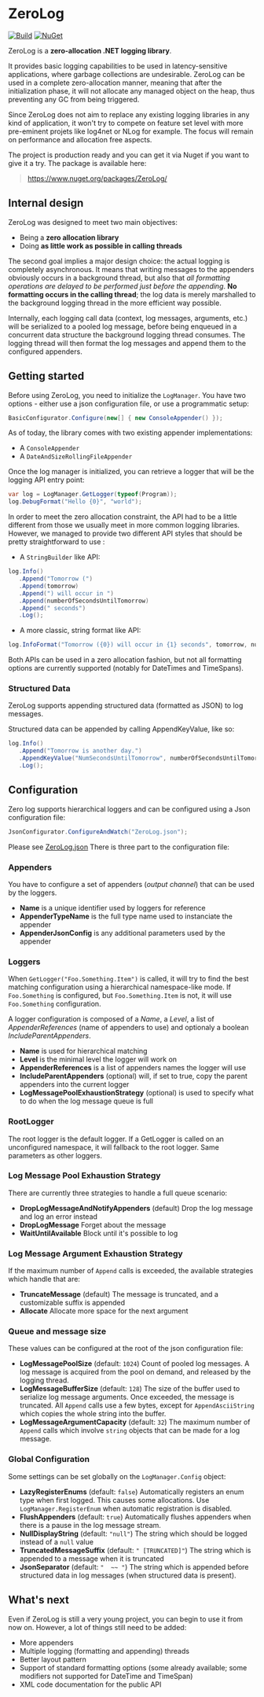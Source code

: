 # ZeroLog

[![Build](https://github.com/Abc-Arbitrage/ZeroLog/workflows/Build/badge.svg)](https://github.com/Abc-Arbitrage/ZeroLog/actions?query=workflow%3ABuild)
[![NuGet](https://img.shields.io/nuget/v/ZeroLog.svg?label=NuGet&logo=NuGet)](http://www.nuget.org/packages/ZeroLog/)

ZeroLog is a **zero-allocation .NET logging library**.

  It provides basic logging capabilities to be used in latency-sensitive applications, where garbage collections are undesirable. ZeroLog can be used in a complete zero-allocation manner, meaning that after the initialization phase, it will not allocate any managed object on the heap, thus preventing any GC from being triggered.
  
  Since ZeroLog does not aim to replace any existing logging libraries in any kind of application, it won't try to compete on feature set level with more pre-eminent projets like log4net or NLog for example. The focus will remain on performance and allocation free aspects.
  
   The project is production ready and you can get it via Nuget if you want to give it a try. The package is available here:

>https://www.nuget.org/packages/ZeroLog/

## Internal design
 
 ZeroLog was designed to meet two main objectives:

  - Being a **zero allocation library**
  - Doing **as little work as possible in calling threads**

The second goal implies a major design choice: the actual logging is completely asynchronous. It means that writing messages to the appenders obviously occurs in a background thread, but also that *all formatting operations are delayed to be performed just before the appending*. **No formatting occurs in the calling thread**; the log data is merely marshalled to the background logging thread in the more efficient way possible.

Internally, each logging call data (context, log messages, arguments, etc.) will be serialized to a pooled log message, before being enqueued in a concurrent data structure the background logging thread consumes. The logging thread will then format the log messages and append them to the configured appenders.

## Getting started

Before using ZeroLog, you need to initialize the `LogManager`. 
You have two options - either use a json configuration file, or use a programmatic setup:

```csharp
BasicConfigurator.Configure(new[] { new ConsoleAppender() });
```
As of today, the library comes with two existing appender implementations:

- A `ConsoleAppender`
- A `DateAndSizeRollingFileAppender`

Once the log manager is initialized, you can retrieve a logger that will be the logging API entry point:

```csharp
var log = LogManager.GetLogger(typeof(Program));
log.DebugFormat("Hello {0}", "world");
```

In order to meet the zero allocation constraint, the API had to be a little different from those we usually meet in more common logging libraries. However, we managed to provide two different API styles that should be pretty straightforward to use :

- A `StringBuilder` like API:

```csharp
log.Info()
   .Append("Tomorrow (")
   .Append(tomorrow)
   .Append(") will occur in ")
   .Append(numberOfSecondsUntilTomorrow)
   .Append(" seconds")
   .Log();
```

- A more classic, string format like API:

```csharp
log.InfoFormat("Tomorrow ({0}) will occur in {1} seconds", tomorrow, numberOfSecondsUntilTomorrow);
```

Both APIs can be used in a zero allocation fashion, but not all formatting options are currently supported (notably for DateTimes and TimeSpans).

### Structured Data
ZeroLog supports appending structured data (formatted as JSON) to log messages.

Structured data can be appended by calling AppendKeyValue, like so:

```csharp
log.Info()
   .Append("Tomorrow is another day.")
   .AppendKeyValue("NumSecondsUntilTomorrow", numberOfSecondsUntilTomorrow)
   .Log();
```


## Configuration

Zero log supports hierarchical loggers and can be configured using a Json configuration file: 

```csharp
JsonConfigurator.ConfigureAndWatch("ZeroLog.json");
```

Please see [ZeroLog.json](ZeroLog.json)
There is three part to the configuration file:

### Appenders

You have to configure a set of appenders (*output channel*) that can be used by the loggers.

 - **Name** is a unique identifier used by loggers for reference
 - **AppenderTypeName** is the full type name used to instanciate the appender
 - **AppenderJsonConfig** is any additional parameters used by the appender

### Loggers

When ``GetLogger("Foo.Something.Item")`` is called, it will try to find the best matching configuration using a hierarchical namespace-like mode.
If ``Foo.Something`` is configured, but ``Foo.Something.Item`` is not, it will use ``Foo.Something`` configuration.

A logger configuration is composed of a *Name*, a *Level*, a list of *AppenderReferences* (name of appenders to use) and optionaly a boolean *IncludeParentAppenders*.  

 - **Name** is used for hierarchical matching
 - **Level** is the minimal level the logger will work on
 - **AppenderReferences** is a list of appenders names the logger will use
 - **IncludeParentAppenders** (optional) will, if set to true, copy the parent appenders into the current logger
 - **LogMessagePoolExhaustionStrategy** (optional) is used to specify what to do when the log message queue is full

### RootLogger

The root logger is the default logger. If a GetLogger is called on an unconfigured namespace, it will fallback to the root logger.
Same parameters as other loggers.

### Log Message Pool Exhaustion Strategy

There are currently three strategies to handle a full queue scenario:

- **DropLogMessageAndNotifyAppenders** (default) Drop the log message and log an error instead
- **DropLogMessage** Forget about the message
- **WaitUntilAvailable** Block until it's possible to log

### Log Message Argument Exhaustion Strategy

If the maximum number of `Append` calls is exceeded, the available strategies which handle that are:

- **TruncateMessage** (default) The message is truncated, and a customizable suffix is appended
- **Allocate** Allocate more space for the next argument

### Queue and message size

These values can be configured at the root of the json configuration file:

- **LogMessagePoolSize** (default: `1024`) Count of pooled log messages. A log message is acquired from the pool on demand, and released by the logging thread.
- **LogMessageBufferSize** (default: `128`) The size of the buffer used to serialize log message arguments. Once exceeded, the message is truncated. All `Append` calls use a few bytes, except for `AppendAsciiString` which copies the whole string into the buffer.
- **LogMessageArgumentCapacity** (default: `32`) The maximum number of `Append` calls which involve `string` objects that can be made for a log message.

### Global Configuration

Some settings can be set globally on the `LogManager.Config` object:

- **LazyRegisterEnums** (default: `false`) Automatically registers an enum type when first logged. This causes some allocations. Use `LogManager.RegisterEnum` when automatic registration is disabled.
- **FlushAppenders** (default: `true`) Automatically flushes appenders when there is a pause in the log message stream.
- **NullDisplayString** (default: `"null"`) The string which should be logged instead of a `null` value
- **TruncatedMessageSuffix** (default: `" [TRUNCATED]"`) The string which is appended to a message when it is truncated
- **JsonSeparator** (default: `"  ~~ "`) The string which is appended before structured data in log messages (when structured data is present).

## What's next

 Even if ZeroLog is still a very young project, you can begin to use it from now on. However, a lot of things still need to be added:

 - More appenders
 - Multiple logging (formatting and appending) threads
 - Better layout pattern
 - Support of standard formatting options (some already available; some modifiers not supported for DateTime and TimeSpan)
 - XML code documentation for the public API
    
